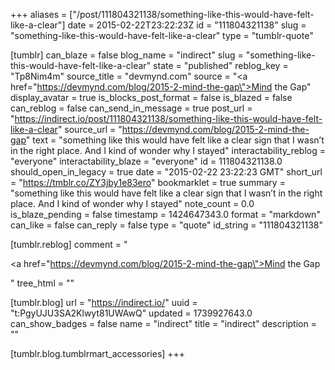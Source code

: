 +++
aliases = ["/post/111804321138/something-like-this-would-have-felt-like-a-clear"]
date = 2015-02-22T23:22:23Z
id = "111804321138"
slug = "something-like-this-would-have-felt-like-a-clear"
type = "tumblr-quote"

[tumblr]
can_blaze = false
blog_name = "indirect"
slug = "something-like-this-would-have-felt-like-a-clear"
state = "published"
reblog_key = "Tp8Nim4m"
source_title = "devmynd.com"
source = "<a href=\"https://devmynd.com/blog/2015-2-mind-the-gap\">Mind the Gap</a>"
display_avatar = true
is_blocks_post_format = false
is_blazed = false
can_reblog = false
can_send_in_message = true
post_url = "https://indirect.io/post/111804321138/something-like-this-would-have-felt-like-a-clear"
source_url = "https://devmynd.com/blog/2015-2-mind-the-gap"
text = "something like this would have felt like a clear sign that I wasn&rsquo;t in the right place. And I kind of wonder why I stayed"
interactability_reblog = "everyone"
interactability_blaze = "everyone"
id = 111804321138.0
should_open_in_legacy = true
date = "2015-02-22 23:22:23 GMT"
short_url = "https://tmblr.co/ZY3jby1e83ero"
bookmarklet = true
summary = "something like this would have felt like a clear sign that I wasn’t in the right place. And I kind of wonder why I stayed"
note_count = 0.0
is_blaze_pending = false
timestamp = 1424647343.0
format = "markdown"
can_like = false
can_reply = false
type = "quote"
id_string = "111804321138"

[tumblr.reblog]
comment = "<p><a href=\"https://devmynd.com/blog/2015-2-mind-the-gap\">Mind the Gap</a></p>"
tree_html = ""

[tumblr.blog]
url = "https://indirect.io/"
uuid = "t:PgyUJU3SA2Klwyt81UWAwQ"
updated = 1739927643.0
can_show_badges = false
name = "indirect"
title = "indirect"
description = ""

[tumblr.blog.tumblrmart_accessories]
+++
